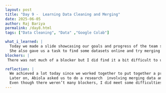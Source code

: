```yaml
---
layout: post
title: "Day 9 -  Learning Data Cleaning and Merging"
date: 2025-06-05
author: Raj Bariya
permalink: /day8.html
tags: ["Data Cleaning", "Data" ,"Google Colab"]

what_i_learned: |
  Today we made a slide showcasing our goals and progress of the team so far for the weekly assignment. Then we made a presentation video for the slide. Later Abiola gave us task to do some research on data merging and EDA. Then we shared what we learned from our research.
  She also gave us a task to find some datasets online and try merging them using the knowledge we gained from the research earlier. 
blockers: |
 There was not much of a blocker but I did find it a bit difficult to use seaborn library.

reflection: |
  We achieved a lot today since we worked together to put together a presentation highlighting our goals and what we have finished this week. Making the slide reminded us of our progress and what we still want to reach in the future.
  Later on, Abiola asked us to do a research  involving merging data and Exploratory Data Analysis (EDA). In this process, we gained some knowledge on it. We also had to find datasets online and mix them using the techniques we had been taught which helped us understand better.
  Even though there weren’t many blockers, I did meet some difficulties while handling the Seaborn library. Need more practice on it.
---
```

